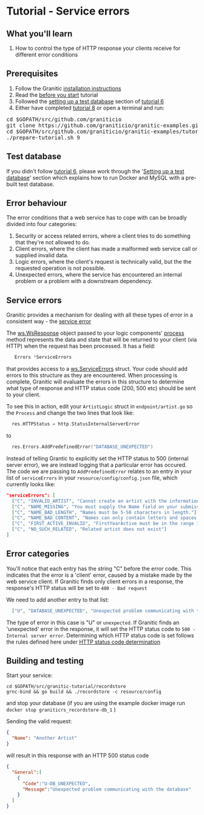 # Tutorial - Service errors 

## What you'll learn

1. How to control the type of HTTP response your clients receive for different error conditions

## Prerequisites

 1. Follow the Granitic [installation instructions](https://github.com/graniticio/granitic/v2/doc/installation.md)
 1. Read the [before you start](000-before-you-start.md) tutorial
 1. Followed the [setting up a test database](006-database-read.md) section of [tutorial 6](006-database-read.md)
 1. Either have completed [tutorial 8](008-shared-validation.md) or open a terminal and run:
 
<pre>
cd $GOPATH/src/github.com/graniticio
git clone https://github.com/graniticio/granitic-examples.git
cd $GOPATH/src/github.com/graniticio/granitic-examples/tutorial
./prepare-tutorial.sh 9
</pre>


## Test database

If you didn't follow [tutorial 6](006-database-read.md), please work through the '[Setting up a test database](006-database-read.md)'
section which explains how to run Docker and MySQL with a pre-built test database.

## Error behaviour

The error conditions that a web service has to cope with can be broadly divided into four categories:

1. Security or access related errors, where a client tries to do something that they're not allowed to do.
1. Client errors, where the client has made a malformed web service call or supplied invalid data.
1. Logic errors, where the client's request is technically valid, but the the requested operation is not possible.
1. Unexpected errors, where the service has encountered an internal problem or a problem with a downstream dependency.

## Service errors

Granitic provides a mechanism for dealing with all these types of error in a consistent way - the [service error](https://godoc.org/github.com/graniticio/granitic/ws)

The [ws.WsResponse](https://godoc.org/github.com/graniticio/granitic/ws#WsResponse) object passed to your logic components' [process](https://godoc.org/github.com/graniticio/granitic/ws/handler#WsRequestProcessor)
method represents the data and state that will be returned to your client (via HTTP) when the request has been processed. It has a field:

```go
   Errors *ServiceErrors
```

that provides access to a [ws.ServiceErrors](https://godoc.org/github.com/graniticio/granitic/ws#ServiceErrors) struct. Your code should
add errors to this structure as they are encountered. When processing is complete, Granitic will evaluate the errors in this structure to
determine what type of response and HTTP status code (200, 500 etc) should be sent to your client. 


To see this in action, edit your <code>ArtistLogic</code> struct in <code>endpoint/artist.go</code>
so the <code>Process</code> and change the two lines that look like:

```go
  res.HTTPStatus = http.StatusInternalServerError
```

to

```go
  res.Errors.AddPredefinedError("DATABASE_UNEXPECTED")
```

Instead of telling Grantic to explicitly set the HTTP status to 500 (internal server error), we are instead logging that a particular error
has occured. The code we are passing to <code>AddPredefinedError</code> relates to an entry in your list of <code>serviceErrors</code> in your
<code>resource/config/config.json</code> file, which currently looks like:

```json
"serviceErrors": [
  ["C", "INVALID_ARTIST", "Cannot create an artist with the information provided."],
  ["C", "NAME_MISSING", "You must supply the Name field on your submission."],
  ["C", "NAME_BAD_LENGTH", "Names must be 5-50 characters in length."],
  ["C", "NAME_BAD_CONTENT", "Names can only contain letters and spaces."],
  ["C", "FIRST_ACTIVE_INVALID", "FirstYearActive must be in the range 1700-2100"],
  ["C", "NO_SUCH_RELATED", "Related artist does not exist"]
]
```

## Error categories

You'll notice that each entry has the string "C" before the error code. This indicates that the error is a 'client' error, caused by a mistake made
by the web service client. If Granitic finds only client errors in a response, the response's HTTP status will be set to <code>400 - Bad request</code>

We need to add another entry to that list:

```json
  ["U", "DATABASE_UNEXPECTED", "Unexpected problem communicating with the database"]
```

The type of error in this case is "U" or <code>unexpected</code>. If Granitic finds an 'unexpected' error in the response, it will set the HTTP status
code to <code>500 - Internal server error</code>. Determining which HTTP status code is set follows the rules defined here under [HTTP status code determination](https://godoc.org/github.com/graniticio/granitic/ws)

## Building and testing

Start your service:

```
cd $GOPATH/src/granitic-tutorial/recordstore
grnc-bind && go build && ./recordstore -c resource/config
```

and stop your database (if you are using the example docker image run <code>docker stop graniticrs_recordstore-db_1</code> )

Sending the valid request:

```json
{
  "Name": "Another Artist"
}
```

will result in this response with an HTTP 500 status code


```json
{  
  "General":[  
    {  
      "Code":"U-DB_UNEXPECTED",
      "Message":"Unexpected problem communicating with the database"
    }
  ]
}
```




 
